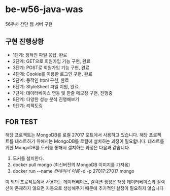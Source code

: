 # be-w56-java-was
56주차 간단 웹 서버 구현

## 구현 진행상황

- 1단계: 정적인 파일 응답, 완료
- 2단계: GET으로 회원가입 기능 구현, 완료
- 3단계: POST로 회원가입 기능 구현, 완료
- 4단계: Cookie를 이용한 로그인 구현, 완료
- 5단계: 동적인 html 구현, 완료
- 6단계: StyleSheet 파일 지원, 완료
- 7단계: 데이터베이스 연동 및 한줄 메모장 구현, 진행중
- 8단계: 다양한 성능 분석 진행해보기
- 9단계: 리팩토링

## FOR TEST
해당 프로젝트는 MongoDB를 로컬 27017 포트에서 사용하고 있습니다. 
해당 프로젝트를 테스트하기 위해서는 MongoDB를 로컬에 설치하는 과정이 필요합니다.
테스트를 위한 MongoDB를 도커를 통해서 설치하는 과정은 다음과 같습니다.

1. 도커를 설치한다.
2. docker pull mongo (최신버전의 MongoDB 이미지를 가져옴)
3. docker run --name *컨테이너 이름* -d -p 27017:27017 mongo

이 외의 프로젝트에서 사용하는 데이터베이스, 컬렉션 생성은 해당 데이터베이스와 컬렉션이 존재하지 않으면
자동으로 생성해주기 때문에 추가적인 설정이 필요하지 않습니다
